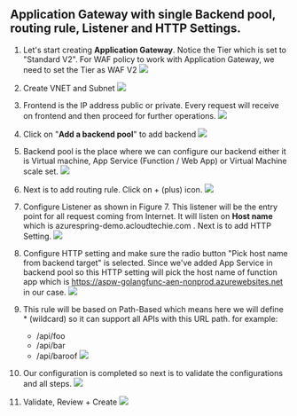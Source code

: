 ## Application Gateway with single Backend pool, routing rule, Listener and HTTP Settings.

1. Let's start creating **Application Gateway**. Notice the Tier which is set to "Standard V2". For WAF policy to work with Application Gateway, we need to set the Tier as WAF V2
![](../images/1-create-application-gateway.png)

2. Create VNET and Subnet
![](../images/2-create-vnet.png)

3. Frontend is the IP address public or private. Every request will receive on frontend and then proceed for further operations.
![](../images/3-create-frontend-public-ip.png)

4. Click on "**Add a backend pool**" to add backend
![](../images/4-create-backend-pool.png)

5. Backend pool is the place where we can configure our backend either it is Virtual machine, App Service (Function / Web App) or Virtual Machine scale set.
![](../images/5-add-app-service-in-backendpool.png)

6. Next is to add routing rule. Click on + (plus) icon.
![](../images/6-create-routing-rule.png)

7. Configure Listener as shown in Figure 7. This listener will be the entry point for all request coming from Internet. It will listen on **Host name** which is azurespring-demo.acloudtechie.com . Next is to add HTTP Setting.
![](../images/7-listener.png)

8. Configure HTTP setting and make sure the radio button "Pick host name from backend target" is selected. Since we've added App Service in backend pool so this HTTP setting will pick the host name of function app which is https://aspw-golangfunc-aen-nonprod.azurewebsites.net in our case.
![](../images/8-configure-http-settings.png)

9. This rule will be based on Path-Based which means here we will define * (wildcard) so it can support all APIs with this URL path. for example:
   - /api/foo
   - /api/bar
   - /api/baroof
![](../images/9-create-routing-rule-for-apis.png)

10. Our configuration is completed so next is to validate the configurations and all steps.
![](../images/10-app-gateway-configuration.png)

11. Validate, Review + Create
![](../images/11-validate-details.png)

